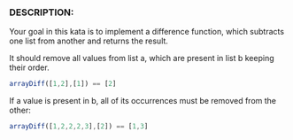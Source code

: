### DESCRIPTION:

Your goal in this kata is to implement a difference function, which subtracts one list from another and returns the result.

It should remove all values from list a, which are present in list b keeping their order.

```js
arrayDiff([1,2],[1]) == [2]
```

If a value is present in b, all of its occurrences must be removed from the other:

```js
arrayDiff([1,2,2,2,3],[2]) == [1,3]
```